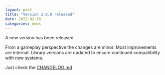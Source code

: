 ```yaml
---
layout: post
title: "Version 2.8.0 released"
date: 2022-02-18
categories: news
---
```

A new version has been released.

From a gameplay perspective the changes are minor. Most improvements are internal.
Library versions are updated to ensure continued compatibility with new systems.

Just check the [CHANGELOG.md](https://github.com/blockattack/blockattack-game/blob/v2.8.X/CHANGELOG.md)